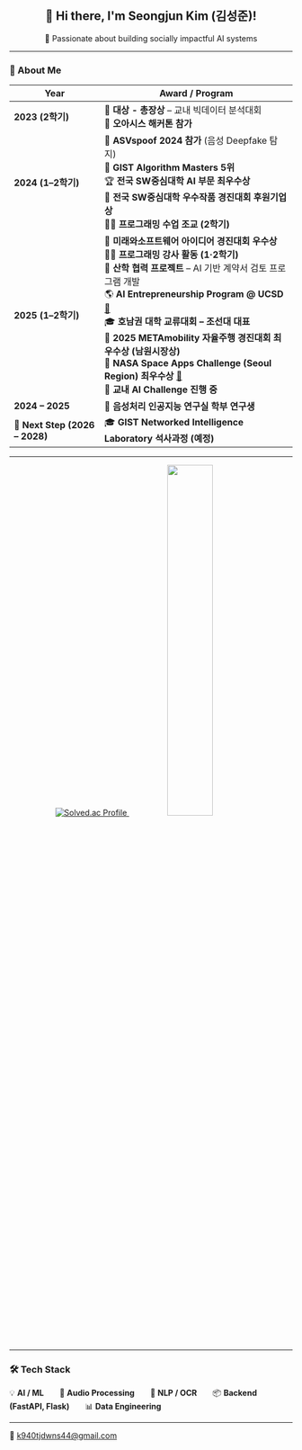 <h2 align="center">👋 Hi there, I'm <strong>Seongjun Kim (김성준)</strong>!</h2>
<p align="center">
  🚀 Passionate about building socially impactful AI systems
</p>

---

### 🧭 About Me

| Year | Award / Program |
| ---- | ---------------- |
| **2023 (2학기)** | 🥇 **대상 - 총장상** – 교내 빅데이터 분석대회<br>🏅 **오아시스 해커톤 참가** |
| **2024 (1–2학기)** | 🎤 **ASVspoof 2024 참가** (음성 Deepfake 탐지)<br>🧮 **GIST Algorithm Masters 5위**<br>🏆 **전국 SW중심대학 AI 부문 최우수상**<br>🤝 **전국 SW중심대학 우수작품 경진대회 후원기업상**<br>👨‍🏫 **프로그래밍 수업 조교 (2학기)** |
| **2025 (1–2학기)** | 🥈 **미래와소프트웨어 아이디어 경진대회 우수상**<br>👨‍🏫 **프로그래밍 강사 활동 (1·2학기)**<br>🤝 **산학 협력 프로젝트** – AI 기반 계약서 검토 프로그램 개발<br>🌎 **AI Entrepreneurship Program @ UCSD** [🔗](https://www.youtube.com/watch?v=-6U8HAb6YVE)<br>🎓 **호남권 대학 교류대회 – 조선대 대표**<br>🚗 **2025 METAmobility 자율주행 경진대회 최우수상 (남원시장상)**<br>🚀 **NASA Space Apps Challenge (Seoul Region) 최우수상** [🔗](https://www.spaceappschallenge.org/2025/find-a-team/find-your-friend/?tab=members)<br>🤖 **교내 AI Challenge 진행 중** |
| **2024 – 2025** | 🔬 **음성처리 인공지능 연구실 학부 연구생** |
| **🎯 Next Step (2026 – 2028)** | 🎓 **GIST Networked Intelligence Laboratory 석사과정 (예정)** |

---

<p align="center">
  <a href="https://solved.ac/k940tjdwns">
    <img src="http://mazassumnida.wtf/api/v2/generate_badge?boj=k940tjdwns" alt="Solved.ac Profile" />
  </a>
  &nbsp;
  <img src="https://github-readme-stats.vercel.app/api/top-langs/?username=tjdwns221&layout=compact&theme=tokyonight" width="40%" />
</p>

---

### 🛠️ Tech Stack

💡 **AI / ML**  🧪 **Audio Processing**  🧾 **NLP / OCR**  📦 **Backend (FastAPI, Flask)**  📊 **Data Engineering**

---

📧 [k940tjdwns44@gmail.com](mailto:k940tjdwns44@gmail.com)
